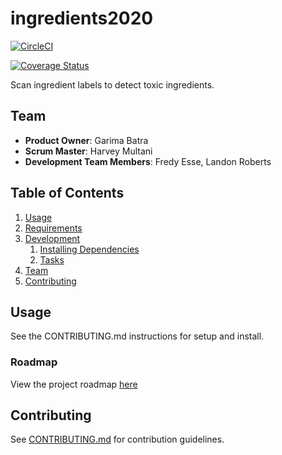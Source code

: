 # ingredients2020

[![CircleCI](https://circleci.com/gh/mariasratbags/ingredients2020.svg?style=svg)](https://circleci.com/gh/mariasratbags/ingredients2020)

[![Coverage Status](https://coveralls.io/repos/github/mariasratbags/ingredients2020/badge.svg?branch=master)](https://coveralls.io/github/mariasratbags/ingredients2020?branch=master)

Scan ingredient labels to detect toxic ingredients.

## Team

  - __Product Owner__: Garima Batra
  - __Scrum Master__: Harvey Multani
  - __Development Team Members__: Fredy Esse, Landon Roberts

## Table of Contents

1. [Usage](#Usage)
1. [Requirements](#requirements)
1. [Development](#development)
    1. [Installing Dependencies](#installing-dependencies)
    1. [Tasks](#tasks)
1. [Team](#team)
1. [Contributing](#contributing)

## Usage

See the CONTRIBUTING.md instructions for setup and install.

### Roadmap

View the project roadmap [here](https://waffle.io/mariasratbags/ingredients2020)

## Contributing

See [CONTRIBUTING.md](CONTRIBUTING.md) for contribution guidelines.
